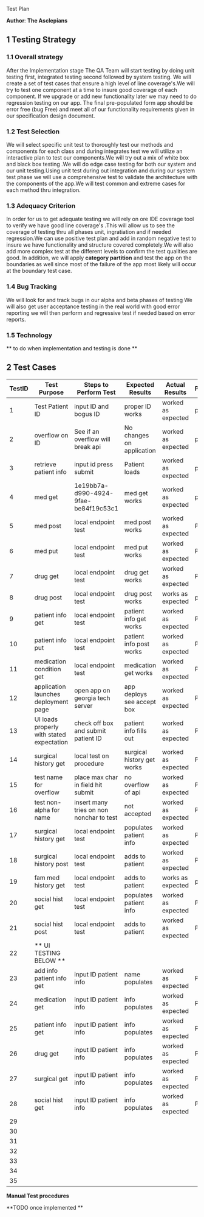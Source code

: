Test Plan

**Author**: **The Asclepians**

## 1 Testing Strategy

### 1.1 Overall strategy

After the Implementation stage The QA Team will start testing by doing unit testing first, integrated testing second followed by system testing. We will create a set of test cases that ensure a high level of line coverage's.We will try to test one component at a time to insure good coverage of each component. If we upgrade or add new functionality later we may need to do regression testing on our app. The final pre-populated form app should be error free (bug Free) and meet all of our functionality requirements given in our specification design document.

### 1.2 Test Selection

We will select specific unit test to thoroughly test our methods and components for each class and during integrates test we will utilize an interactive plan to test our components.We will try out a mix of white box and black box testing .We will do edge case testing for both our system and our unit testing.Using unit test during out integration and during our system test phase we will use a comprehensive test to validate the architecture with the components of the app.We will test common and extreme cases for each method thru integration.

### 1.3 Adequacy Criterion

In order for us to get adequate testing we will rely on ore IDE coverage tool to verify we have good line coverage's .This will allow us to see the coverage of testing thru all phases unit, ingratiation and if needed regression.We can use positive test plan and add in random negative test to insure we have functionality and structure covered completely.We will also add more complex test at the different levels to confirm the test qualities are good. In addition, we will apply  __category partition__ and test the app on the boundaries as well since most of the failure of the app most likely will occur at the boundary test case.


### 1.4 Bug Tracking

We will look for and track bugs in our alpha and beta phases of testing  We will also get user acceptance testing in the real world with good error reporting we will then perform and regressive test if needed based on error reports.

### 1.5 Technology

** to do when implementation and testing is done **

## 2 Test Cases

| TestID | Test Purpose                                                            | Steps to Perform Test                                                       | Expected Results                                                           | Actual Results                           | Pass/Fail |     |
| ------ | ----------------------------------------------------------------------- | --------------------------------------------------------------------------- | -------------------------------------------------------------------------- | ---------------------------------------- | --------- | --- |
| 1      |   Test Patient ID                                                       |                   input ID and bogus ID                                     |      proper ID works                                                       |         worked as expected               |   pass    |     |
| 2      |  overflow on ID                                                         |                            See if an overflow will break api                |    No changes on application                                               |     worked as expected                   |   pass    |     |
| 3      |    retrieve patient info                                                |                 input id press submit                                       |        Patient loads                                                       |      worked as expected                  |    pass   |     |
| 4      |           med get                                                       |                    1e19bb7a-d990-4924-9fae-be84f19c53c1                     |           med get works                                                    |     worked as expected                   |    pass   |     |
| 5      |           med post                                                      |                           local endpoint test                               |               med post works                                               |      worked as expected                  |    Pass   |     |
| 6      |           med put                                                       |                        local endpoint test                                  |             med put works                                                  |      worked as expected                  |   Pass    |     |
| 7      |            drug get                                                     |                          local endpoint test                                |             drug get works                                                 |      worked as expected                  |    Pass   |     |
| 8      |              drug post                                                  |                            local endpoint test                              |             drug post works                                                |             works as expected            |   pass    |     |
| 9      |            patient info get                                             |                          local endpoint test                                |              patient info get works                                        |      worked as expected                  |   Pass    |     |
| 10     |            patient info put                                             |                           local endpoint test                               |               patient info post works                                      |           worked as expected             |   Pass    |     |
| 11     |            medication condition get                                     |                            local endpoint test                              |              medication get works                                          |        worked as expected                |    Pass   |     |
| 12     |           application launches deployment page                          |                   open app on georgia tech server                           |             app deploys see accept box                                     |       worked as expected                 |    Pass   |     |
| 13     |            UI loads properly with stated expectation                    |               check off box and submit patient ID                           |                patient info fills out                                      |      worked as expected                  |   Pass    |     |
| 14     |                      surgical history get                               |                    local test on procedure                                  |                surgical history get works                                  |     worked as expected                   |   Pass    |     |   
| 15     |               test name for overflow                                    |                place max char in field hit submit                           |               no overflow of api                                           |        worked as expected                |    Pass   |     |    
| 16     |                 test non-alpha for name                                 |                insert many tries on non nonchar to test                     |             not accepted                                                   |       worked as expected                 |    Pass   |     |    
| 17     |                     surgical history get                                |                            local endpoint test                              |          populates patient     info                                        |      worked as expected                  |    Pass   |     |
| 18     |                     surgical history post                               |                      local endpoint test                                    |                  adds to patient                                           |       worked as expected                 |   Pass    |     |
| 19     |                     fam med history  get                                |                  local endpoint test                                        |           adds to patient                                                  |        works as expected                 |   pass    |     |
| 20     |                      social hist get                                    |                   local endpoint test                                       |                populates patient info                                      |       worked as expected                 |    Pass   |     |
| 21     |                      social hist post                                   |                    local endpoint test                                      |              adds to patient                                               |         worked as expected               |    Pass   |     |   |
| 22     |            ** UI TESTING BELOW **                                       |                                                                             |                                                                            |                                          |           |     |    |
| 23     |             add  info patient info get                                  |              input ID patient info                                          |                name populates                                              |         worked as expected               |    Pass   |     | 
| 24     |                 medication get                                          |              input ID patient info                                          |                     info populates                                         |         worked as expected               |     Pass  |     |
| 25     |                   patient info get                                      |             input ID patient info                                           |                     info populates                                         |         worked as expected               |    Pass   |     |
| 26     |                           drug get                                      |            input ID patient info                                            |                    info populates                                          |         worked as expected               |     Pass  |     |
| 27     |                          surgical get                                   |             input ID patient info                                           |                  info populates                                            |         worked as expected               |     Pass  |     |
| 28     |                    social hist get                                      |             input ID patient info                                           |                  info populates                                            |         worked as expected               |    Pass   |     |
| 29     |                                                                         |                                                                             |                                                                            |                                          |           |     |
| 30     |                                                                         |                                                                             |                                                                            |                                          |           |     |
| 31     |                                                                         |                                                                             |                                                                            |                                          |           |     |    |
| 32     |                                                                         |                                                                             |                                                                            |                                          |           |     |
| 33     |                                                                         |                                                                             |                                                                            |                                          |           |     |
| 34     |                                                                         |                                                                             |                                                                            |                                          |           |     |
| 35     |                                                                         |                                                                             |                                                                            |                                          |           |     |

**Manual Test procedures** 

**TODO once implemented ** 
 

